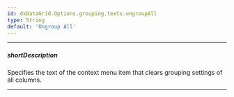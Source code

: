 ```yaml
---
id: dxDataGrid.Options.grouping.texts.ungroupAll
type: String
default: 'Ungroup All'
---
```

---
##### shortDescription
Specifies the text of the context menu item that clears grouping settings of all columns.

---
